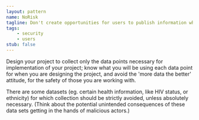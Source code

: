 ```yaml
---
layout: pattern
name: NoRisk
tagline: Don't create opportunities for users to publish information which an adversary might use to harm them.
tags:
    - security
    - users
stub: false
---
```


Design your project to collect only the data points necessary for implementation of your project; know what you will be using each data point for when you are designing the project, and avoid the 'more data the better' attitude, for the safety of those you are working with. 

There are some datasets (eg. certain health information, like HIV status, or ethnicity) for which collection should be strictly avoided, unless absolutely necessary. (Think about the potential unintended consequences of these data sets getting in the hands of malicious actors.)
